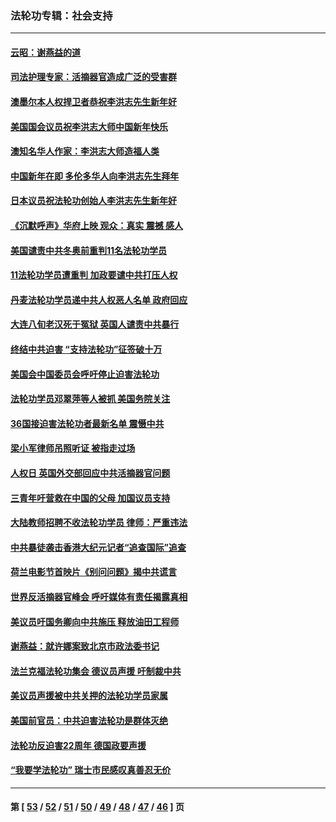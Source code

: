 ### 法轮功专辑：社会支持
---
#### [云昭：谢燕益的道](../../pages/nf4386/n13607391.md?03080430) 
#### [司法护理专家：活摘器官造成广泛的受害群](../../pages/nf4386/n13570425.md?03080430) 
#### [澳墨尔本人权捍卫者恭祝李洪志先生新年好](../../pages/nf4386/n13556164.md?03080430) 
#### [美国国会议员祝李洪志大师中国新年快乐](../../pages/nf4386/n13554208.md?03080430) 
#### [澳知名华人作家：李洪志大师造福人类](../../pages/nf4386/n13552049.md?03080430) 
#### [中国新年在即 多伦多华人向李洪志先生拜年](../../pages/nf4386/n13531756.md?03080430) 
#### [日本议员祝法轮功创始人李洪志先生新年好](../../pages/nf4386/n13543228.md?03080430) 
#### [《沉默呼声》华府上映 观众：真实 震撼 感人](../../pages/nf4386/n13524739.md?03080430) 
#### [美国谴责中共冬奥前重判11名法轮功学员](../../pages/nf4386/n13521806.md?03080430) 
#### [11法轮功学员遭重判 加政要谴中共打压人权](../../pages/nf4386/n13521294.md?03080430) 
#### [丹麦法轮功学员递中共人权恶人名单 政府回应](../../pages/nf4386/n13497482.md?03080430) 
#### [大连八旬老汉死于冤狱 英国人谴责中共暴行](../../pages/nf4386/n13480118.md?03080430) 
#### [终结中共迫害 “支持法轮功”征签破十万](../../pages/nf4386/n13471084.md?03080430) 
#### [美国会中国委员会呼吁停止迫害法轮功](../../pages/nf4386/n13465411.md?03080430) 
#### [法轮功学员邓翠萍等人被抓 美国务院关注](../../pages/nf4386/n13451524.md?03080430) 
#### [36国接迫害法轮功者最新名单 震慑中共](../../pages/nf4386/n13445909.md?03080430) 
#### [梁小军律师吊照听证 被指走过场](../../pages/nf4386/n13437662.md?03080430) 
#### [人权日 英国外交部回应中共活摘器官问题](../../pages/nf4386/n13430243.md?03080430) 
#### [三青年吁营救在中国的父母 加国议员支持](../../pages/nf4386/n13429744.md?03080430) 
#### [大陆教师招聘不收法轮功学员 律师：严重违法](../../pages/nf4386/n13365839.md?03080430) 
#### [中共暴徒袭击香港大纪元记者“追查国际”追查](../../pages/nf4386/n13343404.md?03080430) 
#### [荷兰电影节首映片《别问问题》揭中共谎言](../../pages/nf4386/n13321179.md?03080430) 
#### [世界反活摘器官峰会 呼吁媒体有责任揭露真相](../../pages/nf4386/n13264475.md?03080430) 
#### [美议员吁国务卿向中共施压 释放油田工程师](../../pages/nf4386/n13233845.md?03080430) 
#### [谢燕益：就许娜案致北京市政法委书记](../../pages/nf4386/n13182701.md?03080430) 
#### [法兰克福法轮功集会 德议员声援 吁制裁中共](../../pages/nf4386/n13175975.md?03080430) 
#### [美议员声援被中共关押的法轮功学员家属](../../pages/nf4386/n13158310.md?03080430) 
#### [美国前官员：中共迫害法轮功是群体灭绝](../../pages/nf4386/n13157750.md?03080430) 
#### [法轮功反迫害22周年 德国政要声援](../../pages/nf4386/n13143632.md?03080430) 
#### [“我要学法轮功” 瑞士市民感叹真善忍无价](../../pages/nf4386/n13129633.md?03080430) 

---
#### 第 [ [53](./53.md?03080430) / [52](./52.md?03080430) / [51](./51.md?03080430) / [50](./50.md?03080430) / [49](./49.md?03080430) / [48](./48.md?03080430) / [47](./47.md?03080430) / [46](./46.md?03080430) ] 页

